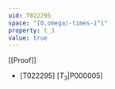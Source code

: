 ```yaml
---
uid: T022295
space: "[0,omega)-times-i^i"
property: t_3
value: true
---
```

[[Proof]]

* [T022295] [$T_3$|P000005]


